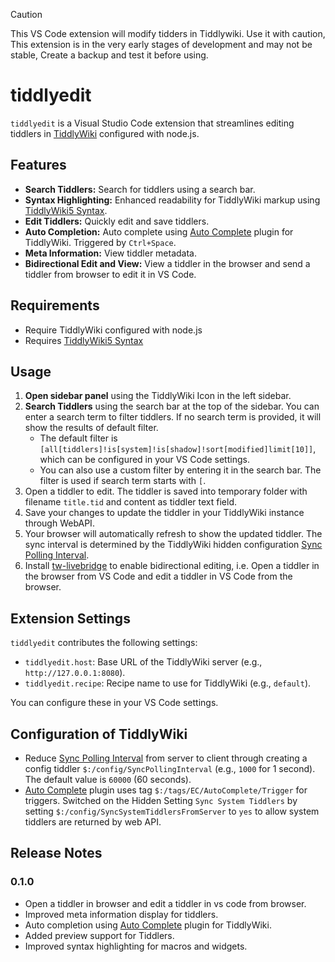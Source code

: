 
> [!CAUTION]
> This VS Code extension will modify tidders in Tiddlywiki. Use it with caution,
> This extension is in the very early stages of development and may not be stable,
> Create a backup and test it before using.

# tiddlyedit

`tiddlyedit` is a Visual Studio Code extension that streamlines editing tiddlers in [TiddlyWiki](https://tiddlywiki.com/) configured with node.js. 


## Features

- **Search Tiddlers:** Search for tiddlers using a search bar. 
- **Syntax Highlighting:** Enhanced readability for TiddlyWiki markup using [TiddlyWiki5 Syntax](https://github.com/joshuafontany/VSCode-TW5-Syntax).
- **Edit Tiddlers:** Quickly edit and save tiddlers.
- **Auto Completion:** Auto complete using [Auto Complete](https://github.com/EvidentlyCube/TW5-AutoComplete) plugin for TiddlyWiki. Triggered by `Ctrl+Space`.
- **Meta Information:** View tiddler metadata.
- **Bidirectional Edit and View:** View a tiddler in the browser and send a tiddler from browser to edit it in VS Code.

## Requirements

* Require TiddlyWiki configured with node.js
* Requires [TiddlyWiki5 Syntax](https://github.com/joshuafontany/VSCode-TW5-Syntax)

## Usage

1. **Open sidebar panel** using the TiddlyWiki Icon in the left sidebar.
2. **Search Tiddlers** using the search bar at the top of the sidebar. You can enter a search term to filter tiddlers. If no search term is provided, it will show the results of default filter.
   - The default filter is `[all[tiddlers]!is[system]!is[shadow]!sort[modified]limit[10]]`, which can be configured in your VS Code settings.
   - You can also use a custom filter by entering it in the search bar. The filter is used if search term starts with `[`.
3. Open a tiddler to edit. The tiddler is saved into temporary folder with filename `title.tid` and content as tiddler text field.
4. Save your changes to update the tiddler in your TiddlyWiki instance through WebAPI.
5. Your browser will automatically refresh to show the updated tiddler. The sync interval is determined by the TiddlyWiki hidden configuration [Sync Polling Interval](https://tiddlywiki.com/#Hidden%20Setting%3A%20Sync%20Polling%20Interval).
6. Install [tw-livebridge](https://github.com/byzheng/tw-livebridge) to enable bidirectional editing, i.e. Open a tiddler in the browser from VS Code and edit a tiddler in VS Code from the browser.

## Extension Settings

`tiddlyedit` contributes the following settings:

- `tiddlyedit.host`: Base URL of the TiddlyWiki server (e.g., `http://127.0.0.1:8080`).
- `tiddlyedit.recipe`: Recipe name to use for TiddlyWiki (e.g., `default`).

You can configure these in your VS Code settings.

## Configuration of TiddlyWiki

* Reduce [Sync Polling Interval](https://tiddlywiki.com/#Hidden%20Setting%3A%20Sync%20Polling%20Interval) from server to client through creating a config tiddler `$:/config/SyncPollingInterval` (e.g., `1000` for 1 second). The default value is `60000` (60 seconds).
* [Auto Complete](https://github.com/EvidentlyCube/TW5-AutoComplete) plugin uses tag `$:/tags/EC/AutoComplete/Trigger` for triggers. Switched on the Hidden Setting `Sync System Tiddlers` by setting `$:/config/SyncSystemTiddlersFromServer` to `yes` to allow system tiddlers are returned by web API.


## Release Notes

### 0.1.0

- Open a tiddler in browser and edit a tiddler in vs code from browser.
- Improved meta information display for tiddlers.
- Auto completion using [Auto Complete](https://github.com/EvidentlyCube/TW5-AutoComplete) plugin for TiddlyWiki.
- Added preview support for Tiddlers.
- Improved syntax highlighting for macros and widgets.
